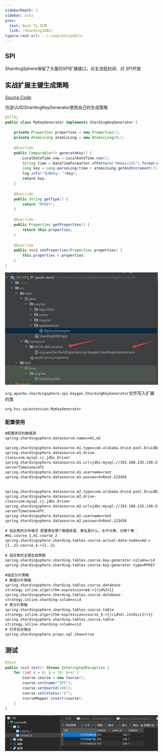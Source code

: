 ```yaml
---
sidebarDepth: 3
sidebar: auto
prev:
  text: Back To 目录
  link: /ShardingJDBC/
typora-root-url: ..\.vuepress\public
---
```




## SPI

ShardingSphere保留了大量的SPI扩展接口，对主流程封闭、对 SPI开放



## 实战扩展主键生成策略

[Source Code](https://github.com/Q10Viking/springcloudalibaba/tree/main/shardingjdbc/_06-SPI)

仿造UUIDShardingKeyGenerator使用自己的生成策略

```java
@Slf4j
public class MyKeyGenerator implements ShardingKeyGenerator {

    private Properties properties = new Properties();
    private AtomicLong atomicLong = new AtomicLong(0L);

    @Override
    public Comparable<?> generateKey() {
        LocalDateTime now = LocalDateTime.now();
        String time = DateTimeFormatter.ofPattern("HHmmssSSS").format(now);
        Long key = Long.parseLong(time + atomicLong.getAndIncrement());
        log.info("生成Key: "+key);
        return key;
    }

    @Override
    public String getType() {
        return "MYKEY";
    }

    @Override
    public Properties getProperties() {
        return this.properties;
    }

    @Override
    public void setProperties(Properties properties) {
        this.properties = properties;
    }
}
```

![image-20230327180245248](/images/ShardingJDBC/image-20230327180245248.png)

`org.apache.shardingsphere.spi.keygen.ShardingKeyGenerator`文件写入扩展的类

```
org.hzz.spiextension.MyKeyGenerator
```

### 配置使用

```properties
#配置真实的数据源
spring.shardingsphere.datasource.names=m1,m2

spring.shardingsphere.datasource.m1.type=com.alibaba.druid.pool.DruidDataSource
spring.shardingsphere.datasource.m1.drive-class=com.mysql.cj.jdbc.Driver
spring.shardingsphere.datasource.m1.url=jdbc:mysql://192.168.135.130:3306/coursedb?serverTimezone=UTC
spring.shardingsphere.datasource.m1.username=root
spring.shardingsphere.datasource.m1.password=Root.123456


spring.shardingsphere.datasource.m2.type=com.alibaba.druid.pool.DruidDataSource
spring.shardingsphere.datasource.m2.drive-class=com.mysql.cj.jdbc.Driver
spring.shardingsphere.datasource.m2.url=jdbc:mysql://192.168.135.130:3306/coursedb2?serverTimezone=UTC
spring.shardingsphere.datasource.m2.username=root
spring.shardingsphere.datasource.m2.password=Root.123456

# 指定表的分布情况 配置表在哪个数据库里，表名是什么。水平分表，分两个表：
#m1.course_1,m1.course_2
spring.shardingsphere.sharding.tables.course.actual-data-nodes=m$->{1..2}.course_$->{1..2}

# 指定表的主键生成策略
spring.shardingsphere.sharding.tables.course.key-generator.column=cid
spring.shardingsphere.sharding.tables.course.key-generator.type=MYKEY

#指定分片策略
# 数据分片策略
spring.shardingsphere.sharding.tables.course.database-strategy.inline.algorithm-expression=m$->{cid%2+1}
spring.shardingsphere.sharding.tables.course.database-strategy.inline.sharding-column=cid
# 表分片策略
spring.shardingsphere.sharding.tables.course.table-strategy.inline.algorithm-expression=course_$->{(cid%4).intdiv(2)+1}
spring.shardingsphere.sharding.tables.course.table-strategy.inline.sharding-column=cid
# 打开日志输出
spring.shardingsphere.props.sql.show=true
```

## 测试

```java
@Test
public void test() throws InterruptedException {
    for (int i = 0; i < 10; i++) {
        Course course = new Course();
        course.setCname("SPI");
        course.setUserId(100l);
        course.setCstatus("1");
        courseMapper.insert(course);
    }
}
```

![image-20230327180548193](/images/ShardingJDBC/image-20230327180548193.png)
